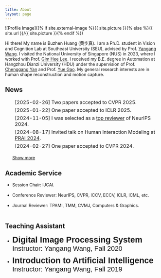 ```yaml
---
title: About
layout: page
---
```

![Profile Image]({% if site.external-image %}{{ site.picture }}{% else %}{{ site.url }}/{{ site.picture }}{% endif %})

<p>Hi there! My name is Buzhen Huang (黄步真). I am a Ph.D. student in Vision and Cognition Lab at Southeast University (SEU), advised by Prof. <a href="https://www.yangangwang.com/">Yangang Wang</a>. 
I visited the National University of Singapore (NUS) in 2023, where I worked with Prof. <a href="https://www.comp.nus.edu.sg/~leegh/">Gim Hee Lee</a>.
I received my B.E. degree in Automation at Hangzhou Dianzi University (HDU) under the supervision of Prof. <a href="https://cgyan-iipl.github.io/">Chenggang Yan</a> and Prof. <a href="https://www.gaoyue.org/">Yue Gao</a>. 
My general research interests are in human shape reconstruction and motion capture.</p>

<!-- <span style="color:red">I am open to potential collaborations and engaging discussions. Don't hesitate to get in touch if you're interested.</span> -->

<h2>News</h2>

<ul>  
	<table style="width:100%;border:0px;border-spacing:0px;border-collapse:separate;margin-right:auto;margin-left:auto;"><tbody>
    		  <tr>
            <td class="news_date1">
            <li>[2025-02-26]  Two papers accepted to CVPR 2025.</li>
            </td>
          </tr>
    		  <tr>
            <td class="news_date1">
            <li>[2025-01-22]  One paper accepted to ICLR 2025.</li>
            </td>
          </tr>
        	<!-- <tr>
            <td class="news_date1">
            <li>[2024-11-12]  Invited talk at <a href="https://cic.tju.edu.cn/faculty/likun/people.html" target="_blank">TJU-3DV</a>.</li>
            </td>
          </tr> -->
        	<tr>
            <td class="news_date1">
            <li>[2024-11-05]  I was selected as a <a href="https://neurips.cc/Conferences/2024/ProgramCommittee#top-reviewers" target="_blank">top reviewer</a> of NeurIPS 2024.</li>
            </td>
          </tr>
      		<tr>
            <td class="news_date1">
            <li>[2024-08-17]  Invited talk on Human Interaction Modeling at <a href="https://www.prai.net/prai2024.html" target="_blank">PRAI 2024</a>.</li>
            </td>
          </tr>
    		  <tr>
            <td class="news_date1">
            <li>[2024-02-27]  One paper accepted to CVPR 2024.</li>
            </td>
          </tr>
    		  <tr>
            <td class="table_toggle" style="display: none;">
            <li>[2023-07-14]  One paper accepted to ICCV 2023.</li>
            </td>
          </tr>
  		    <tr>
            <td class="table_toggle" style="display: none;">
            <li>[2023-04-19]  One paper accepted to IJCAI 2023.</li>
            </td>
          </tr>
  		    <tr>
            <td class="table_toggle" style="display: none;">
            <li>[2023-02-10]  We released <a href="https://github.com/boycehbz/CHOMP#ocmotion-dataset" target="_blank">OcMotion</a> dataset.</li>
            </td>
          </tr>
  		    <tr>
            <td class="table_toggle" style="display: none;">
            <li>[2023-02-07]  CrowdRec won the 1st place in <a href="https://www.gigavision.cn/track/track?nav=GigaCrowd&type=nav" target="_blank">GigaCrowd Challenge</a>.</li>
            </td>
          </tr>
		      <tr>
            <td class="table_toggle" style="display: none;">
            <li>[2022-08-24]  Honored to receive <a href="http://tc.ccf.org.cn/tccad/jlry/txkysjjj/hjrxx/2022-10-14/775286.shtml" target="_blank">Style3D Graduate Fellowship</a>!</li>
            </td>
          </tr>
		      <tr>
            <td class="table_toggle" style="display: none;">
            <li>[2022-08-09]  One paper accepted to TPAMI 2022.</li>
            </td>
          </tr>
          <tr class="table_toggle" style="display: none;">
            <td class="news_date1">
            <li>[2022-06-12]  One paper accepted to TIP 2022.</li>
            </td>
          </tr>
          <tr class="table_toggle" style="display: none;">
            <td class="news_date1">
            <li>[2022-03-02]  One paper accepted to CVPR 2022.</li>
            </td>
          </tr>
          <tr class="table_toggle" style="display: none;">
            <td class="news_date1">
            <li>[2022-01-05]  Invited talk at <a href="https://www.noahlab.com.hk/#/home" target="_blank">Huawei Noah's Ark Lab</a>.</li>
            </td>
          </tr>
          <tr class="table_toggle" style="display: none;">
            <td class="news_date1">
            <li>[2021-10-04]  One paper accepted to 3DV 2021.</li>
            </td>
          </tr>
          <tr class="table_toggle" style="display: none;">
            <td class="news_date1">
            <li> [2020-02-24]  One paper accepted to CVPR 2020.</li>
            </td>
          </tr>
        </tbody></table>
	<div style="margin-bottom:25px;padding: 0px 0px 0px 0px;">
			<a id="toggle_button" href="javascript:toggle()">Show more</a><script>
				function toggle() {
				var rows = document.getElementsByClassName("table_toggle");
				var y = document.getElementById("toggle_button");
				if (rows[0].style.display == "none") {
					for (var i = 0; i < rows.length; i++) {
					rows[i].style.display = "";
					}
					y.innerHTML = "Show less";
				} else {
					for (var i = 0; i < rows.length; i++) {
					rows[i].style.display = "none";
					}
					y.innerHTML = "Show more";
				}
				}
			</script>
	</div>
	<!-- <li>[2022-08-09]  One paper accepted to TPAMI2022.</li>
	<li>[2022-06-12]  One paper accepted to TIP2022.</li>
	<li>[2022-03-02]  One paper accepted to CVPR2022.</li>
	<li>[2022-01-05]  I gave a talk at <a href="https://www.noahlab.com.hk/#/home">Huawei Noah's Ark Lab</a>.</li>
    <li>[2021-10-04]  One paper accepted to 3DV2021.</li>
    <li> [2020-02-24]  One paper accepted to CVPR2020.</li> -->
</ul>



<h2>Academic Service</h2>

<ul>
  <li>Session Chair: IJCAI.</li><br>
	<li>Conference Reviewer: NeurIPS, CVPR, ICCV, ECCV, ICLR, ICML, etc.</li><br>
	<li>Journal Reviewer: TPAMI, TMM, CVMJ, Computers & Graphics.</li><br>
</ul>

<h2>Teaching Assistant</h2>

<ul>
    <li>
	<span style="display:inline-block;font-size:1.7rem;font-family:Arial;font-weight:bold;">Digital Image Processing System</span><br>
	<span style="display:inline-block;font-size:1.4rem;font-family:Arial;padding-bottom:0.6rem">Instructor: Yangang Wang, Fall 2020</span>
	</li>
    <li>
	<span style="display:inline-block;font-size:1.7rem;font-family:Arial;font-weight:bold;">Introduction to Artificial Intelligence</span><br>
	<span style="display:inline-block;font-size:1.4rem;font-family:Arial;padding-bottom:0.6rem">Instructor: Yangang Wang, Fall 2019</span>
	</li>
</ul>


<!-- <h2>Projects</h2>

<ul>
	<li><a href="http://yangangwang.com/papers/ZHANG-OOH-2020-03.html">Occluded Human Reconstruction</a></li><br>
	<li><a href="https://github.com/boycehbz/MvSMPLfitting">MvSMPLfitting</a></li>
</ul> -->

<br>
<br>
<br>
<br>
<br>
<br>

<script type='text/javascript' id='clustrmaps' src='//cdn.clustrmaps.com/map_v2.js?cl=ffffff&w=220&t=m&d=xcwYgsgvqVyiWGs5jS1qzD1OrC8Kb39Z7cJaCSxaUF0&cmo=ff5353&cmn=ff5353'></script>
